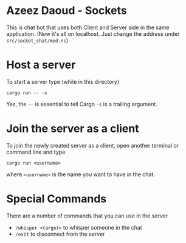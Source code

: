 # Azeez Daoud - Sockets

This is chat bot that uses both Client and Server side in the same application. (Now it's all on localhost. Just change the address under `src/socket_chat/mod.rs`)

# Host a server
To start a server type (while in this directory)
```
cargo run -- -s
```
Yes, the `--` is essential to tell Cargo `-s` is a trailing argument.

# Join the server as a client
To join the newly created server as a client, open another terminal or command line and type
```
cargo run <username>
```
where `<username>` is the name you want to have in the chat.

# Special Commands
There are a number of commands that you can use in the server
- `/whisper <target>` to whisper someone in the chat
- `/exit` to disconnect from the server